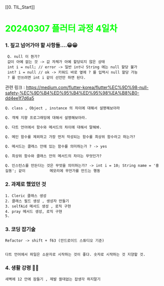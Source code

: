 [[0. TIL_Start]]

# <span style="color:lime">20240307 플러터 과정 4일차</span>   
  
### 1. 짚고 넘어가야 할 사항들....😀😀     

	 Q. null 이 뭔가?
	 값이 아예 없는 것 -> 값 자체가 아예 할당되지 않은 상태
	 int i = null; // error -> 일반 int나 String 에는 null 할당 불가
	 int? i = null // ok -> 키워드 바로 옆에 ? 를 입력시 null 할당 가능
	 ? 를 안쓰려면 int i 같이 선언만 하면 된다.

관련 링크 :
https://medium.com/flutter-korea/flutter%EC%9D%98-null-safety-%EC%9D%B4%ED%95%B4%ED%95%98%EA%B8%B0-dd4ee1f7d6a5


	Q. class , Object , instance 의 차이에 대해서 설명해보아라

	Q. 객체 지향 프로그래밍에 대해서 설명해보아라.

	Q. 다트 언어에서 함수와 메서드의 차이에 대해서 말해봐.

	Q. 메인 함수를 제외하고 가장 먼저 작성되는 함수를 최상위 함수라고 하는가?

	Q. 메서드는 클래스 안에 있는 함수를 의미하는가 ? -> yes

	Q. 최상위 함수와 클래스 안의 메서드의 차이는 무엇인가?

	Q. 인스턴스를 만든다는 것은 무엇을 의미하는가? -> int i = 10; String name = '홍길동'; 같이           메모리에 무언가를 만드는 행동
	
  
### 2. 과제로 했었던 것  
  
	1. Cleric 클래스 생성
	2. 클래스 필드 생성 , 생성자 만들기
	3. selfAid 메서드 생성 , 로직 구현
	4. pray 메서드 생성, 로직 구현
	5. 
  
### 3. 코딩 잡기술  

	Refactor -> shift + f63 (안드로이드 스튜디오 기준)


	다트 언어에서 파일은 소문자로 시작하는 것이 좋댜. 숫자로 시작하는 것 지양할 것.

### 4. 생활 강령 🫠🫠

	새벽에 12 안에 잠들기 , 제발 쓸데없는 잡생각 하지말기